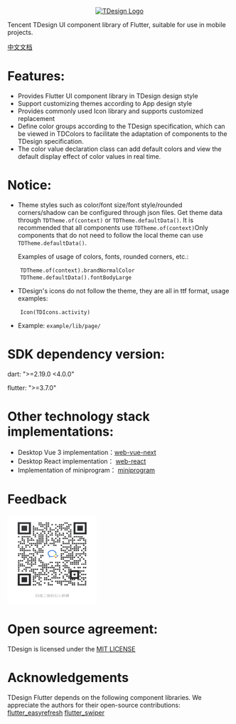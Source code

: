 <p align="center">
  <a href="https://tdesign.tencent.com/" target="_blank">
    <img alt="TDesign Logo" width="200" src="https://tdesign.gtimg.com/site/TDesign.png" />
  </a>
</p>


Tencent TDesign UI component library of Flutter, suitable for use in mobile projects. 


[中文文档](https://github.com/Tencent/tdesign-flutter/blob/main/tdesign-component/README_zh.md)


# Features:

- Provides Flutter UI component library in TDesign design style
- Support customizing themes according to App design style
- Provides commonly used Icon library and supports customized replacement
- Define color groups according to the TDesign specification, which can be viewed in TDColors to facilitate the adaptation of components to the TDesign specification.
- The color value declaration class can add default colors and view the default display effect of color values in real time.


# Notice:

- Theme styles such as color/font size/font style/rounded corners/shadow can be configured through json files. Get theme data through `TDTheme.of(context)` or `TDTheme.defaultData()`. It is recommended that all components use `TDTheme.of(context)`Only components that do not need to follow the local theme can use `TDTheme.defaultData()`.

  Examples of usage of colors, fonts, rounded corners, etc.:
```
    TDTheme.of(context).brandNormalColor
    TDTheme.defaultData().fontBodyLarge
```

- TDesign's icons do not follow the theme, they are all in ttf format, usage examples:
```
    Icon(TDIcons.activity)
```
    
- Example: `example/lib/page/`

# SDK dependency version:

dart: ">=2.19.0 <4.0.0"

flutter: ">=3.7.0"

# Other technology stack implementations:

- Desktop Vue 3 implementation：[web-vue-next](https://github.com/Tencent/tdesign-vue-next)
- Desktop React implementation： [web-react](https://github.com/Tencent/tdesign-react)
- Implementation of miniprogram： [miniprogram](https://github.com/Tencent/tdesign-miniprogram)

# Feedback

 <img src="../feedback.png" width = "200" height = "200" alt="feedback" align=center />

# Open source agreement:

TDesign is licensed under the [MIT LICENSE](https://github.com/Tencent/tdesign-flutter/blob/main/tdesign-component/LICENSE)


# Acknowledgements
TDesign Flutter depends on the following component libraries. We appreciate the authors for their open-source contributions:
[flutter_easyrefresh](https://pub-web.flutter-io.cn/packages/easy_refresh)
[flutter_swiper](https://pub-web.flutter-io.cn/packages/flutter_swiper)